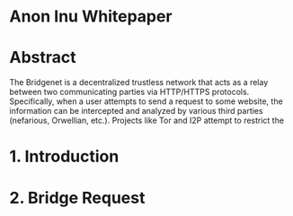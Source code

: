 # Anon Inu Whitepaper

# Abstract

The Bridgenet is a decentralized trustless network that acts as a relay between two communicating parties via HTTP/HTTPS protocols. Specifically, when a user attempts to send a request to some website, the information can be intercepted and analyzed by various third parties (nefarious, Orwellian, etc.). Projects like Tor and I2P attempt to restrict the 

# 1. Introduction

# 2. Bridge Request
